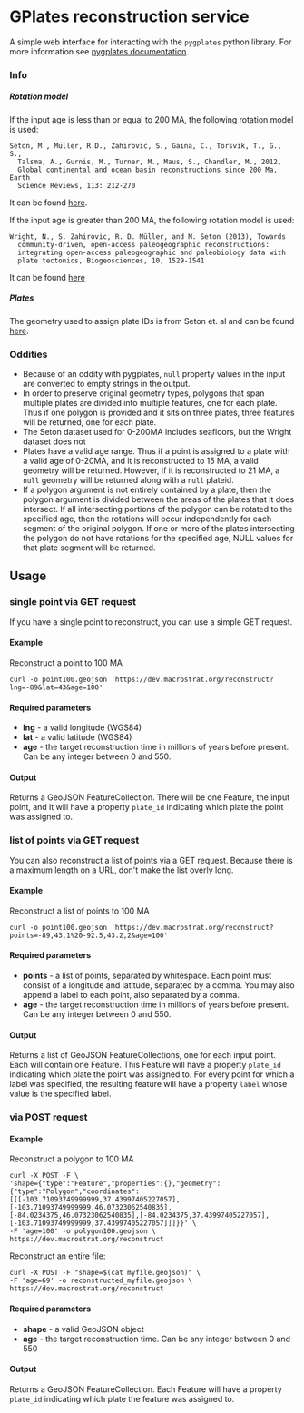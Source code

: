 # GPlates reconstruction service
A simple web interface for interacting with the `pygplates` python library. For more information see [pygplates documentation](http://www.gplates.org/docs/pygplates/). 

### Info
##### Rotation model
If the input age is less than or equal to 200 MA, the following rotation model is used:

````
Seton, M., Müller, R.D., Zahirovic, S., Gaina, C., Torsvik, T., G., S.,
  Talsma, A., Gurnis, M., Turner, M., Maus, S., Chandler, M., 2012,
  Global continental and ocean basin reconstructions since 200 Ma, Earth
  Science Reviews, 113: 212-270
````
It can be found [here](ftp://earthbyte.org/earthbyte/GPlates/SampleData_GPlates1.5/Individual/FeatureCollections/Rotations.zip).

If the input age is greater than 200 MA, the following rotation model is used:

````
Wright, N., S. Zahirovic, R. D. Müller, and M. Seton (2013), Towards
  community-driven, open-access paleogeographic reconstructions:
  integrating open-access paleogeographic and paleobiology data with
  plate tectonics, Biogeosciences, 10, 1529-1541
````
It can be found [here](ftp://ftp.earthbyte.org/papers/Wright_etal_Paleobiogeography/1_Phanerozoic_Plate_Motions_GPlates.zip)


##### Plates
The geometry used to assign plate IDs is from Seton et. al and can be found [here](ftp://earthbyte.org/earthbyte/GPlates/SampleData_GPlates1.5/Individual/FeatureCollections/StaticPolygons.zip).

### Oddities
+ Because of an oddity with pygplates, `null` property values in the input are converted to empty strings in the output.
+ In order to preserve original geometry types, polygons that span multiple plates are divided into multiple features, one for each plate. Thus if one polygon is provided and it sits on three plates, three features will be returned, one for each plate.
+ The Seton dataset used for 0-200MA includes seafloors, but the Wright dataset does not
+ Plates have a valid age range. Thus if a point is assigned to a plate with a valid age of 0-20MA, and it is reconstructed to 15 MA, a valid geometry will be returned. However, if it is reconstructed to 21 MA, a `null` geometry will be returned along with a `null` plateid.
+ If a polygon argument is not entirely contained by a plate, then the polygon argument is divided between the areas of the plates that it does intersect. If all intersecting portions of the polygon can be rotated to the specified age, then the rotations will occur independently for each segment of the original polygon. If one or more of the plates intersecting the polygon do not have rotations for the specified age, NULL values for that plate segment will be returned.

## Usage

### single point via GET request
If you have a single point to reconstruct, you can use a simple GET request.

#### Example
Reconstruct a point to 100 MA
````
curl -o point100.geojson 'https://dev.macrostrat.org/reconstruct?lng=-89&lat=43&age=100'
````

#### Required parameters
+ **lng** - a valid longitude (WGS84)
+ **lat** - a valid latitude (WGS84)
+ **age** - the target reconstruction time in millions of years before present. Can be any integer between 0 and 550.

#### Output
Returns a GeoJSON FeatureCollection. There will be one Feature, the input point, and it will have a property `plate_id` indicating which plate the point was assigned to.

### list of points via GET request
You can also reconstruct a list of points via a GET request.  Because there is a maximum length on a URL, don't make the list overly long.

#### Example
Reconstruct a list of points to 100 MA
````
curl -o point100.geojson 'https://dev.macrostrat.org/reconstruct?points=-89,43,1%20-92.5,43.2,2&age=100'
````

#### Required parameters
+ **points** - a list of points, separated by whitespace.  Each point must consist of a longitude and latitude, separated by a comma.  You may also append a label to each point, also separated by a comma.
+ **age** - the target reconstruction time in millions of years before present.  Can be any integer between 0 and 550.

#### Output
Returns a list of GeoJSON FeatureCollections, one for each input point.  Each will contain one Feature.  This Feature will have a property `plate_id` indicating which plate the point was assigned to.  For every point for which a label was specified, the resulting feature will have a property `label` whose value is the specified label.

### via POST request

#### Example
Reconstruct a polygon to 100 MA
````
curl -X POST -F \
'shape={"type":"Feature","properties":{},"geometry":{"type":"Polygon","coordinates":[[[-103.71093749999999,37.43997405227057],[-103.71093749999999,46.07323062540835],[-84.0234375,46.07323062540835],[-84.0234375,37.43997405227057],[-103.71093749999999,37.43997405227057]]]}}' \
-F 'age=100' -o polygon100.geojson \
https://dev.macrostrat.org/reconstruct
````

Reconstruct an entire file:
````
curl -X POST -F "shape=$(cat myfile.geojson)" \
-F 'age=69' -o reconstructed_myfile.geojson \
https://dev.macrostrat.org/reconstruct
````
#### Required parameters
+ **shape** - a valid GeoJSON object
+ **age** - the target reconstruction time. Can be any integer between 0 and 550

#### Output
Returns a GeoJSON FeatureCollection. Each Feature will have a property `plate_id` indicating which plate the feature was assigned to.
